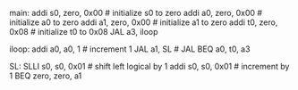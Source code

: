 main:
    addi s0, zero, 0x00     # initialize s0 to zero
    addi a0, zero, 0x00     # initialize a0 to zero
    addi a1, zero, 0x00     # initialize a1 to zero
    addi t0, zero, 0x08     # initialize t0 to 0x08
    JAL a3, iloop
    
iloop:
    addi a0, a0, 1          # increment 1
    JAL a1, SL              # JAL
    BEQ a0, t0, a3

SL:
    SLLI s0, s0, 0x01       # shift left logical by 1
    addi s0, s0, 0x01       # increment by 1
    BEQ zero, zero, a1

